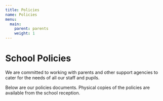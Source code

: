 ```yaml
---
title: Policies
name: Policies
menu:
  main:
    parent: parents
    weight: 1
---
```


# School Policies

We are committed to working with parents and other support agencies to cater for the needs of all our staff and pupils.

Below are our policies documents. Physical copies of the policies are available from the school reception.